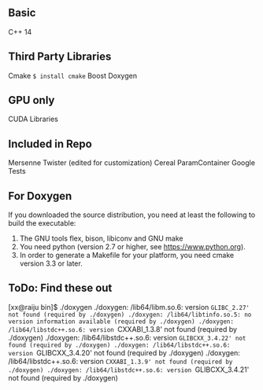 ## Basic
C++ 14

## Third Party Libraries
Cmake `$ install cmake`
Boost
Doxygen 

## GPU only 
CUDA Libraries

## Included in Repo
Mersenne Twister (edited for customization)
Cereal 
ParamContainer
Google Tests 

## For Doxygen 
If you downloaded the source distribution, you need at least the following to build the executable:

1. The GNU tools flex, bison, libiconv and GNU make
2. You need python (version 2.7 or higher, see https://www.python.org).
3. In order to generate a Makefile for your platform, you need cmake version 3.3 or later.

## ToDo: Find these out
[xx@raiju bin]$ ./doxygen 
./doxygen: /lib64/libm.so.6: version `GLIBC_2.27' not found (required by ./doxygen)
./doxygen: /lib64/libtinfo.so.5: no version information available (required by ./doxygen)
./doxygen: /lib64/libstdc++.so.6: version `CXXABI_1.3.8' not found (required by ./doxygen)
./doxygen: /lib64/libstdc++.so.6: version `GLIBCXX_3.4.22' not found (required by ./doxygen)
./doxygen: /lib64/libstdc++.so.6: version `GLIBCXX_3.4.20' not found (required by ./doxygen)
./doxygen: /lib64/libstdc++.so.6: version `CXXABI_1.3.9' not found (required by ./doxygen)
./doxygen: /lib64/libstdc++.so.6: version `GLIBCXX_3.4.21' not found (required by ./doxygen)
